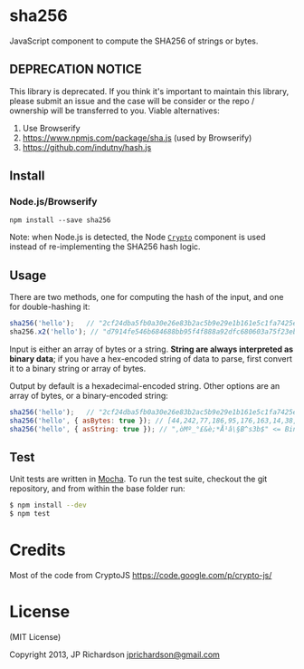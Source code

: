# sha256

JavaScript component to compute the SHA256 of strings or bytes.

## DEPRECATION NOTICE

This library is deprecated. If you think it's important to maintain this library, please submit an issue and the case will be consider or the repo / ownership will be transferred to you. Viable alternatives:

1. Use Browserify
2. https://www.npmjs.com/package/sha.js (used by Browserify)
3. https://github.com/indutny/hash.js


## Install

### Node.js/Browserify

    npm install --save sha256

Note: when Node.js is detected, the Node [`Crypto`](http://nodejs.org/api/crypto.html) component is used instead of re-implementing the SHA256 hash logic.



## Usage

There are two methods, one for computing the hash of the input, and one for double-hashing it:

```js
sha256('hello');   // "2cf24dba5fb0a30e26e83b2ac5b9e29e1b161e5c1fa7425e73043362938b9824"
sha256.x2('hello'); // "d7914fe546b684688bb95f4f888a92dfc680603a75f23eb823658031fff766d9"
```

Input is either an array of bytes or a string. **String are always interpreted as binary data**; if you have a hex-encoded string of data to parse, first convert it to a binary string or array of bytes.

Output by default is a hexadecimal-encoded string. Other options are an array of bytes, or a binary-encoded string:

```js
sha256('hello');   // "2cf24dba5fb0a30e26e83b2ac5b9e29e1b161e5c1fa7425e73043362938b9824" <= Hex-encoded; default
sha256('hello', { asBytes: true }); // [44,242,77,186,95,176,163,14,38,232,59,42,197,185,226,158,27,22,30,92,31,167,66,94,115,4,51,98,147,139,152,36] <= Array of bytes
sha256('hello', { asString: true }); // ",òMº_°£&è;*Å¹â\§B^s3b$" <= Binary-encoded string
```

## Test

Unit tests are written in [Mocha](http://visionmedia.github.io/mocha/). To run the test suite, checkout the git repository, and from within the base folder run:

```sh
$ npm install --dev
$ npm test
```

# Credits

Most of the code from CryptoJS https://code.google.com/p/crypto-js/

# License

(MIT License)

Copyright 2013, JP Richardson  <jprichardson@gmail.com>